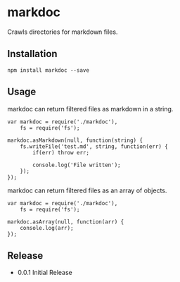 markdoc
=======

Crawls directories for markdown files.

## Installation

    npm install markdoc --save

## Usage

markdoc can return filtered files as markdown in a string.

    var markdoc = require('./markdoc'),
        fs = require('fs');

    markdoc.asMarkdown(null, function(string) {
        fs.writeFile('test.md', string, function(err) {
            if(err) throw err;

            console.log('File written');
        });
    });

markdoc can return filtered files as an array of objects.

    var markdoc = require('./markdoc'),
        fs = require('fs');

    markdoc.asArray(null, function(arr) {
        console.log(arr);
    });

## Release

* 0.0.1 Initial Release

